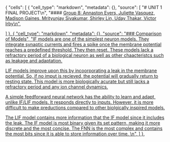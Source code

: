 
{
 "cells": [
  {
   "cell_type": "markdown",
   "metadata": {},
   "source": [
    "# UNIT 1 FINAL PROJECT\n",
    "#### <u>Group 8: Annaston Evers, Juliette Vasquez, Madison Gaines, Mrityunjay Sivakumar, Shirley Lin, Uday Thakar, Victor Irby<u>\n",
    
   ]
  },
{
   "cell_type": "markdown",
   "metadata": {},
   "source": 
    "### Comparison of Models",
    "IF models are one of the simplest neuron models. They integrate synaptic currents and fires a spike once the membrane potential reaches a predefined threshold. They then reset. These models lack a refractory period of a biological neuron as well as other chaacteristcs such as leakage and adaptation. 

LIF models improve upon this by incoorporating a leak in the membrane potential. So, if no imput is recieved, the potential will gradually return to resting state. This model is more biologically acurate but still lacks a refractory period and any ion channel dynamics.

A simple feedforward neural network has the ability to learn and adapt, unlike IF/LIF models. It responds directly to inputs. However, it is more difficult to make preductions compared to other biolgically inspired models. 

The LIF model contains more information that the IF model since it includes the leak. The IF model is most binary given its set pattern, making it more discrete and the most concise. The FNN is the most complex and contains the most bits since it is able to store information over time. \n",
   ]
  },
